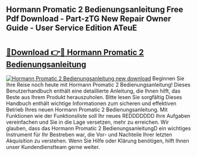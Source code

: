 ## Hormann Promatic 2 Bedienungsanleitung Free Pdf Download - Part-zTG New Repair Owner Guide - User Service Edition ATeuE

# <h2><a href="http://df5851h.blite.top/?on=Hormann+Promatic+2+Bedienungsanleitung">🔗Download 👉🔴 Hormann Promatic 2 Bedienungsanleitung</a></h2>

[![Hormann Promatic 2 Bedienungsanleitung new download](https://i.imgur.com/lujVjoI.png)](http://df5851h.blite.top/?on=Hormann+Promatic+2+Bedienungsanleitung)
Beginnen Sie Ihre Reise noch heute mit Hormann Promatic 2 Bedienungsanleitung! Dieses Benutzerhandbuch enthält eine detaillierte Anleitung, die Ihnen hilft, das Beste aus Ihrem Produkt herauszuholen. Bitte lesen Sie sorgfältig Dieses Handbuch enthält wichtige Informationen zum sicheren und effektiven Betrieb Ihres neuen Hormann Promatic 2 Bedienungsanleitung. Mit Funktionen wie der Funktionsliste soll Ihr neues REDDDDDDD Ihre Aufgaben vereinfachen und Sie in die Lage versetzen, mehr zu erreichen. Wir glauben, dass das Hormann Promatic 2 BedienungsanleitungD ein wichtiges Instrument für Ihr Bestreben war, die Vor- und Nachteile Ihrer letzten Akquisition zu verstehen. Wenn Sie Hilfe oder Klärung benötigen, hilft Ihnen unser Kundendienstteam gerne weiter.
